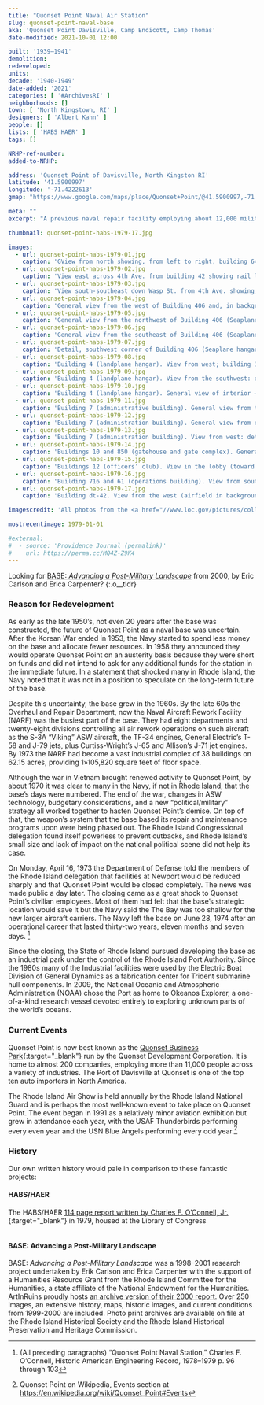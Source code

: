 ```yaml
---
title: "Quonset Point Naval Air Station"
slug: quonset-point-naval-base
aka: 'Quonset Point Davisville, Camp Endicott, Camp Thomas'
date-modified: 2021-10-01 12:00

built: '1939–1941'
demolition:
redeveloped:
units:
decade: '1940-1949'
date-added: '2021'
categories: [ '#ArchivesRI' ]
neighborhoods: []
town: [ 'North Kingstown, RI' ]
designers: [ 'Albert Kahn' ]
people: []
lists: [ 'HABS HAER' ]
tags: []

NRHP-ref-number:
added-to-NRHP:

address: 'Quonset Point of Davisville, North Kingston RI'
latitude: '41.5900997'
longitude: '-71.4222613'
gmap: "https://www.google.com/maps/place/Quonset+Point/@41.5900997,-71.4222613,14z/data=!4m9!1m2!2m1!1squonset+point+address!3m5!1s0x89e5b26a5b1212c5:0x90523400dec4ae47!8m2!3d41.5901028!4d-71.4042234!15sChVxdW9uc2V0IHBvaW50IGFkZHJlc3MiAkgBkgEJcGVuaW5zdWxh"

meta: ""
excerpt: "A previous naval repair facility employing about 12,000 military personnel eventually turned into an industrial park once the Navy left"

thumbnail: quonset-point-habs-1979-17.jpg

images:
  - url: quonset-point-habs-1979-01.jpg
    caption: 'GView from north showing, from left to right, building 64 (power and heating plant), 61 (operations building/control tower), 3,4,5, and 6 (the landplane hangars), and (in right background) 425 (enlisted barracks)'
  - url: quonset-point-habs-1979-02.jpg
    caption: 'View east across 4th Ave. from building 42 showing rail lines and, from left to right, building 16, 484, 483, 374, and 375 in the warehouse complex'
  - url: quonset-point-habs-1979-03.jpg
    caption: 'View south-southeast down Wasp St. from 4th Ave. showing, from left to right, building d-180, 60 (air rework facility), 458, 419, 418, 416, and 19-20'
  - url: quonset-point-habs-1979-04.jpg
    caption: 'General view from the west of Building 406 and, in background, building 2 and 1. (Seaplane hangars 3,2, and 1), built 1939-42'
  - url: quonset-point-habs-1979-05.jpg
    caption: 'General view from the northwest of Building 406 (Seaplane hangar 3), built 1941-42'
  - url: quonset-point-habs-1979-06.jpg
    caption: 'General view from the southeast of Building 406 (Seaplane hangar 3) with one-story addition built 1954'
  - url: quonset-point-habs-1979-07.jpg
    caption: 'Detail, southwest corner of Building 406 (Seaplane hangar 3)'
  - url: quonset-point-habs-1979-08.jpg
    caption: 'Building 4 (landplane hangar). View from west; building 3 (landplane hangar) in right background'
  - url: quonset-point-habs-1979-09.jpg
    caption: 'Building 4 (landplane hangar). View from the southwest: detail of side elevation showing typical curtain wall, window and door treatment; portions of framing and roof monitor visible'
  - url: quonset-point-habs-1979-10.jpg
    caption: 'Building 4 (landplane hangar). General view of interior — view to east'
  - url: quonset-point-habs-1979-11.jpg
    caption: 'Building 7 (administrative building). General view from the southwest showing entrance/main elevation and southwest side. In background on left: a portion of building 41. In background on right: structure 68 (water tower)'
  - url: quonset-point-habs-1979-12.jpg
    caption: 'Building 7 (administration building). General view from east showing south (rear) elevation and east end with stepped entrance canopy (an addition). A portion of building 8 (hospital) visible in the background on right'
  - url: quonset-point-habs-1979-13.jpg
    caption: 'Building 7 (administration building). View from west: detail of main entrance and stair tower'
  - url: quonset-point-habs-1979-14.jpg
    caption: 'Buildings 10 and 850 (gatehouse and gate complex). General view from northwest'
  - url: quonset-point-habs-1979-15.jpg
    caption: 'Buildings 12 (officers’ club). View in the lobby (toward the south)'
  - url: quonset-point-habs-1979-16.jpg
    caption: 'Building 716 and 61 (operations building). View from south showing building 616 (a quonset hut) and, in background, the control tower on building 61'
  - url: quonset-point-habs-1979-17.jpg
    caption: 'Building dt-42. View from the west (airfield in background)'

imagescredit: 'All photos from the <a href="//www.loc.gov/pictures/collection/hh/item/ri0347/" target="_blank">Historic American Engineering Record and Historic American Buildings Surveys</a>'

mostrecentimage: 1979-01-01

#external:
#  - source: 'Providence Journal (permalink)'
#    url: https://perma.cc/MQ4Z-Z9K4
---
```


Looking for [BASE: _Advancing a Post-Military Landscape_](/community/quonsetpoint) from 2000, by Eric Carlson and Erica Carpenter?
{:.o__tldr}

### Reason for Redevelopment

As early as the late 1950’s, not even 20 years after the base was constructed, the future of Quonset Point as a naval base was uncertain. After the Korean War ended in 1953, the Navy started to spend less money on the base and allocate fewer resources. In 1958 they announced they would operate Quonset Point on an austerity basis because they were short on funds and did not intend to ask for any additional funds for the station in the immediate future. In a statement that shocked many in Rhode Island, the Navy noted that it was not in a position to speculate on the long-term future of the base. 

Despite this uncertainty, the base grew in the 1960s. By the late 60s the Overhaul and Repair Department, now the Naval Aircraft Rework Facility (<span class="abbr">NARF</span>) was the busiest part of the base. They had eight departments and twenty-eight divisions controlling all air rework operations on such aircraft as the S-3A “Viking” ASW aircraft, the TF-34 engines, General Electric’s T-58 and J-79 jets, plus Curtiss-Wright’s J-65 and Allison’s J-71 jet engines. By 1973 the <span class="abbr">NARF</span> had become a vast industrial complex of 38 buildings on 62.15 acres, providing 1»105,820 square feet of floor space.

Although the war in Vietnam brought renewed activity to Quonset Point, by about 1970 it was clear to many in the Navy, if not in Rhode Island, that the base’s days were numbered. The end of the war, changes in ASW technology,
budgetary considerations, and a new “political/military” strategy all worked together to hasten Quonset Point’s demise. On top of that, the weapon’s system that the base based its repair and maintenance programs upon were being phased out. The Rhode Island Congressional delegation found itself powerless to prevent cutbacks, and Rhode Island’s small size and lack of impact on the national political scene did not help its case. 

On Monday, April 16, 1973 the Department of Defense told the members of the Rhode Island delegation that facilities at Newport would be reduced sharply and that Quonset Point would be closed completely. The news was made public a day later. The closing came as a great shock to Quonset Point’s civilian employees. Most of them had felt that the base’s strategic location would save it but the Navy said the The Bay was too shallow for the new larger aircraft carriers. The Navy left the base on June 28, 1974 after an operational career that lasted thirty-two years, eleven months and seven days. [^1]

[^1]: (All preceding paragraphs) “Quonset Point Naval Station,” Charles F. O’Connell, Historic American Engineering Record, 1978–1979 p. 96 through 103

Since the closing, the State of Rhode Island pursued developing the base as an industrial park under the control of the Rhode Island Port Authority. Since the 1980s many of the Industrial facilities were used by the Electric Boat Division of General Dynamics as a fabrication center for Trident submarine hull components. In 2009, the National Oceanic and Atmospheric Administration (<span class="abbr">NOAA</span>) chose the Port as home to Okeanos Explorer, a one-of-a-kind research vessel devoted entirely to exploring unknown parts of the world’s oceans. 


### Current Events

Quonset Point is now best known as the [Quonset Business Park](http://www.quonset.com){:target="_blank"} run by the Quonset Development Corporation. It is home to almost 200 companies, employing more than 11,000 people across a variety of industries. The Port of Davisville at Quonset is one of the top ten auto importers in North America.

The Rhode Island Air Show is held annually by the Rhode Island National Guard and is perhaps the most well-known event to take place on Quonset Point. The event began in 1991 as a relatively minor aviation exhibition but grew in attendance each year, with the USAF Thunderbirds performing every even year and the USN Blue Angels performing every odd year.[^2]

[^2]: Quonset Point on Wikipedia, Events section at https://en.wikipedia.org/wiki/Quonset_Point#Events


### History

Our own written history would pale in comparison to these fantastic projects:

#### HABS/HAER

The HABS/HAER [114 page report written by Charles F. O’Connell, Jr.](//www.loc.gov/pictures/collection/hh/item/ri0347/){:target="_blank"} in 1979, housed at the Library of Congress

<figure class="u__img u__img--right" aria-hidden="true">
  <a href="http://artinruins.com/community/quonsetpoint/">
    <img src="http://artinruins.com/community/quonsetpoint/quonset/33q100399c18a.jpg" alt="" />
  </a>
</figure> 

#### BASE: Advancing a Post-Military Landscape

BASE: _Advancing a Post-Military Landscape_ was a 1998–2001 research project undertaken by Erik Carlson and Erica Carpenter with the support of a Humanities Resource Grant from the Rhode Island Committee for the Humanities, a state affiliate of the National Endowment for the Humanities. ArtInRuins proudly hosts [an archive version of their 2000 report](http://artinruins.com/community/quonsetpoint). Over 250 images, an extensive history, maps, historic images, and current conditions from 1999-2000 are included. Photo print archives are available on file at the Rhode Island Historical Society and the Rhode Island Historical Preservation and Heritage Commission. 

